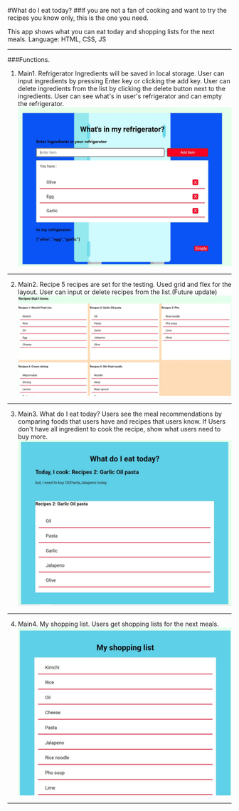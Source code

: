 #What do I eat today?
##If you are not a fan of cooking and want to try the recipes you know only, this is the one you need.


This app shows what you can eat today and shopping lists for the next meals.
Language: HTML, CSS, JS

---
###Functions.

1. Main1. Refrigerator
  Ingredients will be saved in local storage.
  User can input ingredients by  pressing Enter key or clicking the add key.
  User can delete ingredients from the list by clicking the delete button next to the ingredients.
  User can see what's in user's refrigerator and can empty the refrigerator.
![Main1](1.JPG)
---

2. Main2. Recipe
   5 recipes are set for the testing.
   Used grid and flex for the layout.
   User can input or delete recipes from the list.(Future update)
   ![Main2](2.JPG)
---

3. Main3. What do I eat today?
   Users see the meal recommendations by comparing foods that users have and recipes that users know.
   If Users don't have all ingredient to cook the recipe, show what users need to buy more.
   ![Main3](3.JPG)
---

4. Main4. My shopping list.
Users get shopping lists for the next meals.
![Main4](4.JPG)
---

